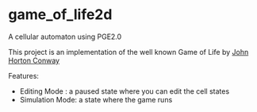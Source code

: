 # game_of_life2d
A cellular automaton using PGE2.0

This project is an implementation of the well known Game of Life by [John Horton Conway](https://en.wikipedia.org/wiki/John_Horton_Conway)

Features:
- Editing Mode : a paused state where you can edit the cell states
- Simulation Mode: a state where the game runs
